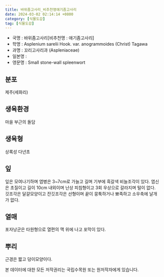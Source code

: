 ```yaml
---
title: 바위좀고사리_비추천명애기좀고사리
date: 2024-03-02 02:14:14 +0800
category: [식물도감]
tag: [식물도감]
---
```




- 국명 : 바위좀고사리[비추천명 : 애기좀고사리]
- 학명 : Asplenium sarelii Hook. var. anogrammoides (Christ) Tagawa
- 과명 : 꼬리고사리과 (Aspleniaceae)
- 일본명 : 
- 영문명 : Small stone-wall spleenwort


## 분포
제주(세화리)
## 생육환경
마을 부근의 돌담
## 생육형
상록성 다년초
## 잎
잎은 모여나기하며 엽병은 3~7cm로 가늘고 길며 기부에 흑갈색 비늘조각이 있다. 엽신은 초질이고 길이 10cm 내외이며 난상 피침형이고 3회 우상으로 갈라지며 털이 없다. 깃조각은 달걀모양이고 잔깃조각은 선형이며 끝이 뭉툭하거나 뾰족하고 소우축에 날개가 없다. 
## 열매
포자낭군은 타원형으로 열편의 맥 위에 나고 포막이 있다.
## 뿌리
근경은 짧고 덩이모양이다.






본 데이터에 대한 모든 저작권리는 국립수목원 또는 원저작자에게 있습니다.

